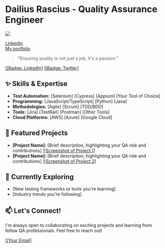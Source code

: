 # Dailius Rascius - Quality Assurance Engineer

![](https://komarev.com/ghpvc/?username=dailius-vcs&base=100&abbreviated=true)

[LinkedIn](https://www.linkedin.com/in/dailiusrascius)   
[My portfolio](https://dailius-vcs.github.io/)

> "Ensuring quality is not just a job, it's a passion."

[![Badge: LinkedIn]](your-linkedin-profile)
[![Badge: Twitter]](your-twitter-profile)

## ✨ Skills & Expertise

* **Test Automation:**  [Selenium] [Cypress] [Appium] [Your Tool of Choice]
* **Programming:** [JavaScript/TypeScript] [Python] [Java]
* **Methodologies:** [Agile] [Scrum] [TDD/BDD]
* **Tools:** [Jira] [TestRail] [Postman] [Other Tools]
* **Cloud Platforms:** [AWS] [Azure] [Google Cloud]

## 🚀 Featured Projects

* **[Project Name]:** [Brief description, highlighting your QA role and contributions]
  [![Screenshot of Project 1]](link-to-project-repo)
* **[Project Name]:** [Brief description, highlighting your QA role and contributions]
  [![Screenshot of Project 2]](link-to-project-repo)

## 🌱 Currently Exploring

* [New testing frameworks or tools you're learning]
* [Industry trends you're following]

## 📫 Let's Connect!

I'm always open to collaborating on exciting projects and learning from fellow QA professionals. Feel free to reach out!

[![Your Email]](mailto:your-email-address)

